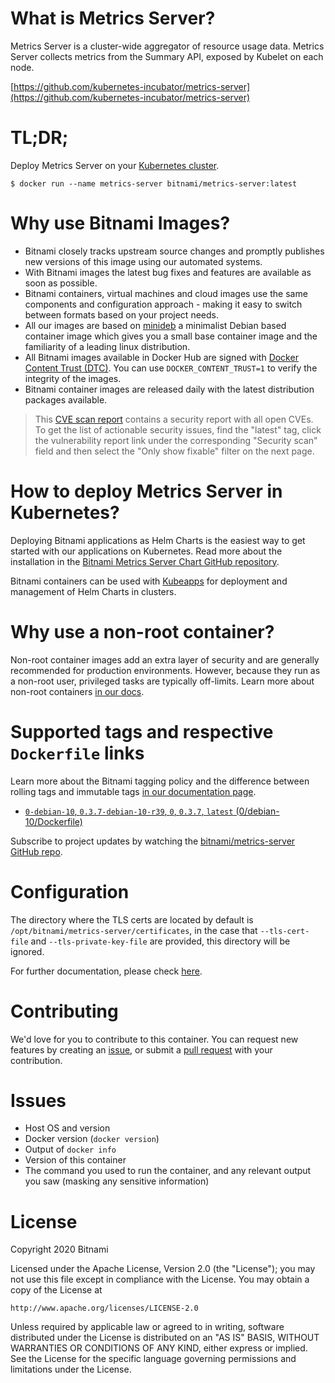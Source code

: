# What is Metrics Server?

Metrics Server is a cluster-wide aggregator of resource usage data. Metrics Server collects metrics from the Summary API, exposed by Kubelet on each node.

[https://github.com/kubernetes-incubator/metrics-server](https://github.com/kubernetes-incubator/metrics-server)

# TL;DR;

Deploy Metrics Server on your [Kubernetes cluster](https://github.com/kubernetes/heapster/tree/master/docs).

```console
$ docker run --name metrics-server bitnami/metrics-server:latest
```

# Why use Bitnami Images?

* Bitnami closely tracks upstream source changes and promptly publishes new versions of this image using our automated systems.
* With Bitnami images the latest bug fixes and features are available as soon as possible.
* Bitnami containers, virtual machines and cloud images use the same components and configuration approach - making it easy to switch between formats based on your project needs.
* All our images are based on [minideb](https://github.com/bitnami/minideb) a minimalist Debian based container image which gives you a small base container image and the familiarity of a leading linux distribution.
* All Bitnami images available in Docker Hub are signed with [Docker Content Trust (DTC)](https://docs.docker.com/engine/security/trust/content_trust/). You can use `DOCKER_CONTENT_TRUST=1` to verify the integrity of the images.
* Bitnami container images are released daily with the latest distribution packages available.


> This [CVE scan report](https://quay.io/repository/bitnami/metrics-server?tab=tags) contains a security report with all open CVEs. To get the list of actionable security issues, find the "latest" tag, click the vulnerability report link under the corresponding "Security scan" field and then select the "Only show fixable" filter on the next page.

# How to deploy Metrics Server in Kubernetes?

Deploying Bitnami applications as Helm Charts is the easiest way to get started with our applications on Kubernetes. Read more about the installation in the [Bitnami Metrics Server Chart GitHub repository](https://github.com/bitnami/charts/tree/master/bitnami/metrics-server).

Bitnami containers can be used with [Kubeapps](https://kubeapps.com/) for deployment and management of Helm Charts in clusters.

# Why use a non-root container?

Non-root container images add an extra layer of security and are generally recommended for production environments. However, because they run as a non-root user, privileged tasks are typically off-limits. Learn more about non-root containers [in our docs](https://docs.bitnami.com/tutorials/work-with-non-root-containers/).

# Supported tags and respective `Dockerfile` links

Learn more about the Bitnami tagging policy and the difference between rolling tags and immutable tags [in our documentation page](https://docs.bitnami.com/tutorials/understand-rolling-tags-containers/).


* [`0-debian-10`, `0.3.7-debian-10-r39`, `0`, `0.3.7`, `latest` (0/debian-10/Dockerfile)](https://github.com/bitnami/bitnami-docker-metrics-server/blob/0.3.7-debian-10-r39/0/debian-10/Dockerfile)

Subscribe to project updates by watching the [bitnami/metrics-server GitHub repo](https://github.com/bitnami/bitnami-docker-metrics-server).

# Configuration

The directory where the TLS certs are located by default is `/opt/bitnami/metrics-server/certificates`, in the case that `--tls-cert-file` and `--tls-private-key-file` are provided, this directory will be ignored.

For further documentation, please check [here](https://github.com/kubernetes-incubator/metrics-server).

# Contributing

We'd love for you to contribute to this container. You can request new features by creating an [issue](https://github.com/bitnami/bitnami-docker-metrics-server/issues), or submit a [pull
request](https://github.com/bitnami/bitnami-docker-metrics-server/pulls) with your contribution.

# Issues

<!-- If you encountered a problem running this container, you can file an [issue](https://github.com/bitnami/bitnami-docker-metrics-server/issues/new). For us to provide better support, be sure to include the following information in your issue: -->

- Host OS and version
- Docker version (`docker version`)
- Output of `docker info`
- Version of this container
- The command you used to run the container, and any relevant output you saw (masking any sensitive information)

# License
Copyright 2020 Bitnami

Licensed under the Apache License, Version 2.0 (the "License");
you may not use this file except in compliance with the License.
You may obtain a copy of the License at

    http://www.apache.org/licenses/LICENSE-2.0

Unless required by applicable law or agreed to in writing, software
distributed under the License is distributed on an "AS IS" BASIS,
WITHOUT WARRANTIES OR CONDITIONS OF ANY KIND, either express or implied.
See the License for the specific language governing permissions and
limitations under the License.
